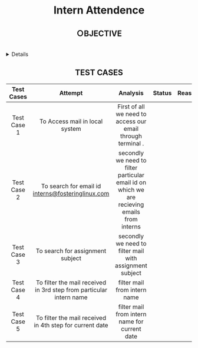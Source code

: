 <h1 align="center">Intern Attendence</h1>

<summary><h2 align="center">ＯBJECTIVE</h2></summary><br>
<details>
### The task is: 
- Create a script to mark attendence of interns on the  basis of status or queries recieved  on mail.
</details>



<h2 align="center">TEST CASES</h2>

|Test Cases|Attempt|Analysis|Status|Reasult|
|:----:|:-----:|:-----:|:-----:|:-----:|
|Test Case 1| To Access mail in local system | First of all we need to access our email  through terminal .
|Test Case 2| To search for email id interns@fosteringlinux.com| secondly we need to filter  particular email id  on which we are recieving emails from interns 
|Test Case 3| To search for assignment subject | secondly we need to filter mail with  assignment subject
|Test Case 4| To filter the mail received in 3rd step  from particular intern name | filter mail from intern name
|Test Case 5| To filter the mail received in 4th step  for current date | filter mail from intern name for current date
